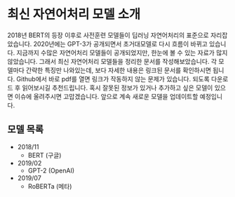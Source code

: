 # 최신 자연어처리 모델 소개

2018년 BERT의 등장 이후로 사전훈련 모델들이 딥러닝 자연어처리의 표준으로 자리잡았습니다. 2020년에는 GPT-3가 공개되면서 초거대모델로 다시 흐름이 바뀌고 있습니다. 지금까지 수많은 자연어처리 모델들이 공개되었지만, 한눈에 볼 수 있는 자료가 많지 않았습니다. 그래서 최신 자연어처리 모델들을 정리한 문서를 작성해보았습니다. 각 모델마다 간략한 특징만 나와있는데, 보다 자세한 내용은 링크된 문서를 확인하시면 됩니다. Github에서 바로 pdf를 열면 링크가 작동하지 않는 문제가 있습니다. 되도록 다운로드 후 읽어보시길 추천드립니다. 혹시 잘못된 정보가 있거나 추가하고 싶은 모델이 있으면 이슈에 올려주시면 고맙겠습니다. 앞으로 계속 새로운 모델을 업데이트할 예정입니다.


## 모델 목록
- 2018/11
  - BERT (구글)
- 2019/02
  - GPT-2 (OpenAI)
- 2019/07
  - RoBERTa (메타)
